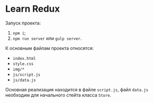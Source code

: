 # Learn Redux

Запуск проекта:<br />
1. ```npm i```;<br />
2. ```npm run server``` или ```gulp server```.

К основным файлам проекта относятся:

- ```index.html```
- ```style.css```
- ```img/*```
- ```js/script.js```
- ```js/data.js```

Основная реализация находится в файле ```script.js```, файл ```data.js``` необходим для начального стейта класса ```Store```.